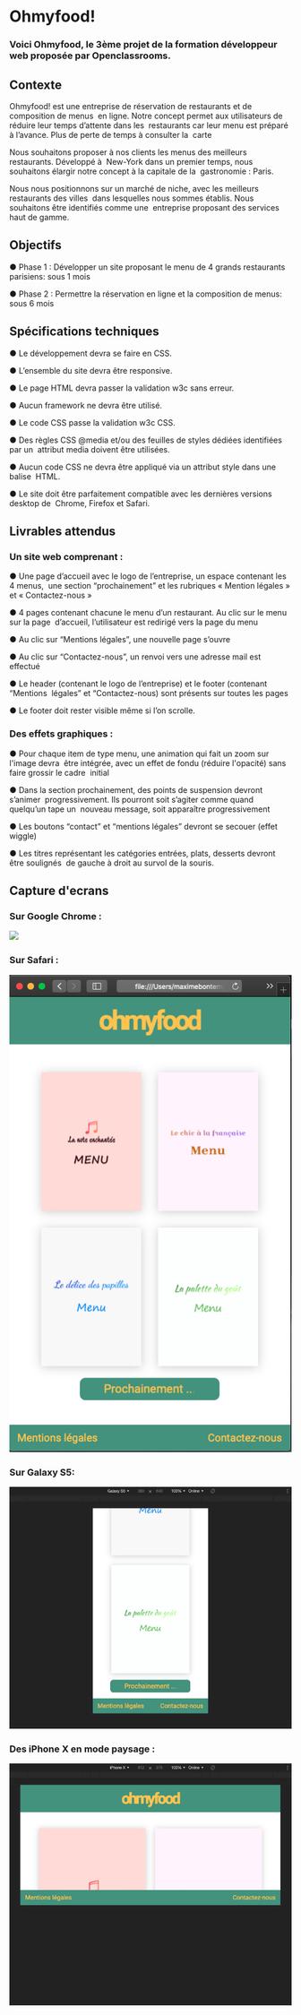 


# Ohmyfood!


### Voici Ohmyfood, le 3ème projet de la formation développeur web proposée par Openclassrooms.





## Contexte

Ohmyfood! est une entreprise de réservation de restaurants et de composition de menus  en ligne. Notre concept permet aux utilisateurs de réduire leur temps d’attente dans les  restaurants car leur menu est préparé à l’avance. Plus de perte de temps à consulter la  carte 

Nous souhaitons proposer à nos clients les menus des meilleurs restaurants. Développé à  New-York dans un premier temps, nous souhaitons élargir notre concept à la capitale de la  gastronomie : Paris.

Nous nous positionnons sur un marché de niche, avec les meilleurs restaurants des villes  dans lesquelles nous sommes établis. Nous souhaitons être identifiés comme une  entreprise proposant des services haut de gamme.





## Objectifs


● Phase 1 : Développer un site proposant le menu de 4 grands restaurants parisiens: sous 1 mois

● Phase 2 : Permettre la réservation en ligne et la composition de menus: sous 6 mois





## Spécifications techniques


● Le développement devra se faire en CSS.

● L’ensemble du site devra être responsive. 

● Le page HTML devra passer la validation w3c sans erreur.

● Aucun framework ne devra être utilisé. 

● Le code CSS passe la validation w3c CSS.

● Des règles CSS @media et/ou des feuilles de styles dédiées identifiées par un  attribut media doivent être utilisées. 

● Aucun code CSS ne devra être appliqué via un attribut style dans une balise  HTML. 

● Le site doit être parfaitement compatible avec les dernières versions desktop de  Chrome, Firefox et  Safari.





## Livrables attendus


### Un site web comprenant :

● Une page d’accueil avec le logo de l’entreprise, un espace contenant les 4 menus,  une section “prochainement” et les rubriques « Mention légales » et « Contactez-nous »

● 4 pages contenant chacune le menu d’un restaurant. Au clic sur le menu sur la page  d’accueil, l’utilisateur est redirigé vers la page du menu 

● Au clic sur “Mentions légales”, une nouvelle page s’ouvre 

● Au clic sur “Contactez-nous”, un renvoi vers une adresse mail est effectué

● Le header (contenant le logo de l’entreprise) et le footer (contenant “Mentions  légales” et “Contactez-nous) sont présents sur toutes les pages

● Le footer doit rester visible même si l’on scrolle.


### Des effets graphiques :

● Pour chaque item de type menu, une animation qui fait un zoom sur l'image devra  être intégrée, avec un effet de fondu (réduire l'opacité) sans faire grossir le cadre  initial

● Dans la section prochainement, des points de suspension devront s’animer  progressivement. Ils pourront soit s’agiter comme quand quelqu’un tape un  nouveau message, soit apparaître progressivement 

● Les boutons “contact” et “mentions légales” devront se secouer (effet wiggle) 

● Les titres représentant les catégories entrées, plats, desserts devront être soulignés  de gauche à droit au survol de la souris​.



## Capture d'ecrans


### Sur Google Chrome :

![](screenshots-responsive/Google%20Chrome%20La%20note%20enchantée.png)


### Sur Safari :

![](screenshots-responsive/Safari.png)


### Sur Galaxy S5:

![](screenshots-responsive/Galaxy%20S5.png)


### Des iPhone X en mode paysage :

![](screenshots-responsive/iPhone%20X%20landscape.png)








